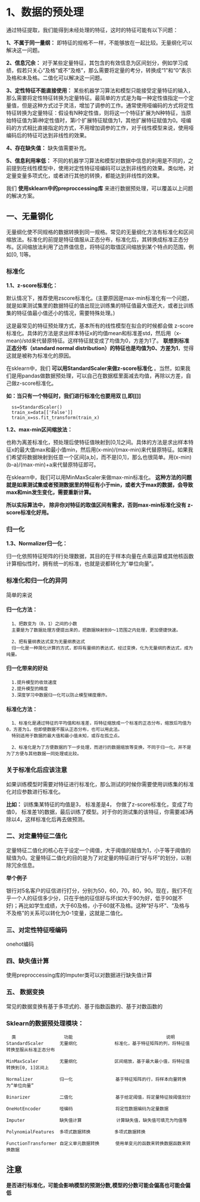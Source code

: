 #  1、数据的预处理

通过特征提取，我们能得到未经处理的特征，这时的特征可能有以下问题：

__1、不属于同一量纲：__ 即特征的规格不一样，不能够放在一起比较。无量纲化可以解决这一问题。

__2、信息冗余：__ 对于某些定量特征，其包含的有效信息为区间划分，例如学习成绩，假若只关心“及格”或不“及格”，那么需要将定量的考分，转换成“1”和“0”表示及格和未及格。二值化可以解决这一问题。

__3、定性特征不能直接使用：__ 某些机器学习算法和模型只能接受定量特征的输入，那么需要将定性特征转换为定量特征。最简单的方式是为每一种定性值指定一个定量值，但是这种方式过于灵活，增加了调参的工作。通常使用哑编码的方式将定性特征转换为定量特征：假设有N种定性值，则将这一个特征扩展为N种特征，当原始特征值为第i种定性值时，第i个扩展特征赋值为1，其他扩展特征赋值为0。哑编码的方式相比直接指定的方式，不用增加调参的工作，对于线性模型来说，使用哑编码后的特征可达到非线性的效果。

__4、存在缺失值：__ 缺失值需要补充。

__5、信息利用率低：__ 不同的机器学习算法和模型对数据中信息的利用是不同的，之前提到在线性模型中，使用对定性特征哑编码可以达到非线性的效果。类似地，对定量变量多项式化，或者进行其他的转换，都能达到非线性的效果。

我们 __使用sklearn中的preproccessing库__ 来进行数据预处理，可以覆盖以上问题的解决方案。

## 一、无量钢化 

无量纲化使不同规格的数据转换到同一规格。常见的无量纲化方法有标准化和区间缩放法。标准化的前提是特征值服从正态分布，标准化后，其转换成标准正态分布。区间缩放法利用了边界值信息，将特征的取值区间缩放到某个特点的范围，例如[0, 1]等。

### 标准化

__1.1、z-score标准化：__ 

默认情况下，推荐使用zscore标准化。(主要原因是max-min标准化有一个问题，就是如果测试集里的数据特征的值出现比训练集的特征值最大值还大，或者比训练集的特征值最小值还小的情况，需要特殊处理。)

          
这是最常见的特征预处理方式，基本所有的线性模型在拟合的时候都会做 z-score标准化。具体的方法是求出样本特征x的均值mean和标准差std，然后用（x-mean)/std来代替原特征。这样特征就变成了均值为0，方差为1了。 __联想到标准正态分布（standard normal distribution）的特征也是均值为0、方差为1__，觉得这就是被称为标准化的原因。

在sklearn中，我们 __可以用StandardScaler来做z-score标准化__ 。当然，如果我们是用pandas做数据预处理，可以自己在数据框里面减去均值，再除以方差，自己做z-score标准化。    

__如：当只有一个特征时，我们进行标准化也要用双 [],即[[]]__

      ss=StandardScaler()
      train_x=data[['False']]
      train_x=ss.fit_transform(train_x)


__1.2、max-min区间缩放法：__ 

也称为离差标准化，预处理后使特征值映射到[0,1]之间。具体的方法是求出样本特征x的最大值max和最小值min，然后用(x-min)/(max-min)来代替原特征。如果我们希望将数据映射到任意一个区间[a,b]，而不是[0,1]，那么也很简单。用(x-min)(b-a)/(max-min)+a来代替原特征即可。

在sklearn中，我们可以用MinMaxScaler来做max-min标准化。 __这种方法的问题就是如果测试集或者预测数据里的特征有小于min，或者大于max的数据，会导致max和min发生变化，需要重新计算。__

__所以实际算法中， 除非你对特征的取值区间有需求，否则max-min标准化没有 z-score标准化好用。__


### 归一化

__1.3、Normalizer归一化：__

归一化依照特征矩阵的行处理数据，其目的在于样本向量在点乘运算或其他核函数计算相似性时，拥有统一的标准，也就是说都转化为“单位向量”。 


### 标准化和归一化的异同

简单的来说

#### 归一化方法：

      1、把数变为（0，1）之间的小数
      主要是为了数据处理方便提出来的，把数据映射到0～1范围之内处理，更加便捷快速。

      2、把有量纲表达式变为无量纲表达式
      归一化是一种简化计算的方式，即将有量纲的表达式，经过变换，化为无量纲的表达式，成为纯量。


#### 归一化带来的好处

      1.提升模型的收敛速度
      2.提升模型的精度  
      3.深度学习中数据归一化可以防止模型梯度爆炸。


#### 标准化方法：

      1、标准化是通过特征的平均值和标准差，将特征缩放成一个标准的正态分布，缩放后均值为0，方差为1。但即使数据不服从正态分布，也可以用此法。
      特别适用于数据的最大值和最小值未知，或存在孤立点。

      2、标准化是为了方便数据的下一步处理，而进行的数据缩放等变换，不同于归一化，并不是为了方便与其他数据一同处理或比较。



### 关于标准化后应该注意

如果训练模型时需要对特征进行标准化，那么测试的时候你需要使用训练集的标准化对应参数进行标准化。

__比如：__ 训练集某特征的均值是3， 标准差是4， 你做了z-score标准化，变成了均值0， 标准差1的数据，最后训练了模型。对于你的测试集的该特征，你需要减3再除以4，这样标准化后再去做预测。
      





### 二、对定量特征二值化

定量特征二值化的核心在于设定一个阈值，大于阈值的赋值为1，小于等于阈值的赋值为0。定量特征二值化的目的是为了对定量的特征进行“好与坏”的划分，以剔除冗余信息。

__举个例子__ 

银行对5名客户的征信进行打分，分别为50，60，70，80，90。现在，我们不在乎一个人的征信多少分，只在乎他的征信好与坏(如大于90为好，低于90就不好)；再比如学生成绩，大于60及格，小于60就不及格。这种“好与坏”、“及格与不及格”的关系可以转化为0-1变量，这就是二值化。

### 三、对定性特征哑编码

onehot编码

### 四、缺失值计算

使用preproccessing库的Imputer类可以对数据进行缺失值计算

### 五、 数据变换

常见的数据变换有基于多项式的、基于指数函数的、基于对数函数的

### Sklearn的数据预处理模块：

      类                  功能                                   说明
    StandardScaler      无量纲化              标准化，基于特征矩阵的列，将特征值转换至服从标准正态分布

    MinMaxScaler        无量纲化              区间缩放，基于最大最小值，将特征值转换到[0, 1]区间上

    Normalizer          归一化                基于特征矩阵的行，将样本向量转换为“单位向量”

    Binarizer           二值化                基于给定阈值，将定量特征按阈值划分

    OneHotEncoder       哑编码                将定性数据编码为定量数据

    Imputer             缺失值计算             计算缺失值，缺失值可填充为均值等

    PolynomialFeatures  多项式数据转换         多项式数据转换

    FunctionTransformer 自定义单元数据转换      使用单变元的函数来转换数据函数来转换数据


## 注意

__是否进行标准化，可能会影响模型的预测分数,模型的分数可能会偏高也可能会偏低__


